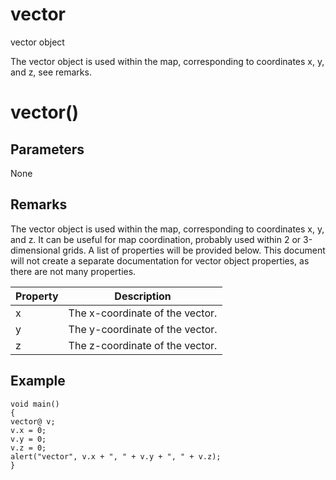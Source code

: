 # vector

vector object

  


The vector object is used within the map, corresponding to coordinates x, y, and z, see remarks.

# vector()

## Parameters

None

## Remarks

The vector object is used within the map, corresponding to coordinates x, y, and z. It can be useful for map coordination, probably used within 2 or 3-dimensional grids. A list of properties will be provided below. This document will not create a separate documentation for vector object properties, as there are not many properties.

Property| Description  
---|---  
x| The x-coordinate of the vector.  
y| The y-coordinate of the vector.  
z| The z-coordinate of the vector.  
  
## Example
    
    
    void main()
    {
    vector@ v;
    v.x = 0;
    v.y = 0;
    v.z = 0;
    alert("vector", v.x + ", " + v.y + ", " + v.z);
    }
    
